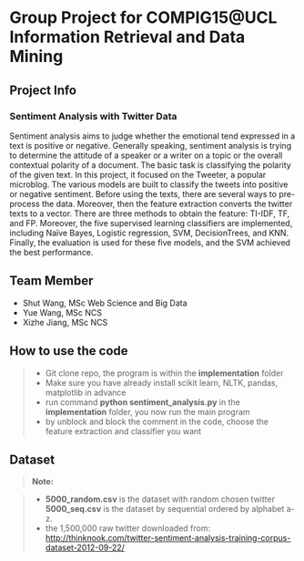 Group Project for COMPIG15@UCL Information Retrieval and Data Mining
===================

Project Info
-------------
### Sentiment Analysis with Twitter Data

Sentiment analysis aims to judge whether the emotional tend expressed in a text is positive or negative. Generally speaking, sentiment analysis is trying to determine the attitude of a speaker or a writer on a topic or the overall contextual polarity of a document. The basic task is classifying the polarity of the given text. In this project, it focused on the Tweeter, a popular microblog. The various models are built to classify the tweets into positive or negative sentiment. Before using the texts, there are several ways to pre-process the data. Moreover, then the feature extraction converts the twitter texts to a vector. There are three methods to obtain the feature: TI-IDF, TF, and FP. Moreover, the five supervised learning classifiers are implemented, including Naïve Bayes, Logistic regression, SVM, DecisionTrees, and KNN. Finally, the evaluation is used for these five models, and the SVM achieved the best performance.


Team Member
-------------
- Shut Wang, MSc Web Science and Big Data
- Yue Wang, MSc NCS
- Xizhe Jiang, MSc NCS

How to use the code
-------------
> - Git clone repo, the program is within the **implementation** folder
> - Make sure you have already install scikit learn,  NLTK, pandas, matplotlib in advance
> - run command **python sentiment_analysis.py** in the **implementation** folder,  you now run the main program
> - by unblock and block the comment in the code, choose the feature extraction and classifier you want

Dataset
-------------


> **Note:**

> - **5000_random.csv** is the dataset with random chosen twitter **5000_seq.csv** is the dataset by sequential ordered by alphabet a-z. 
> - the 1,500,000 raw twitter downloaded from:  http://thinknook.com/twitter-sentiment-analysis-training-corpus-dataset-2012-09-22/


